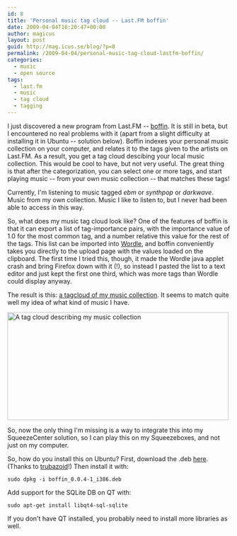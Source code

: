 ```yaml
---
id: 8
title: 'Personal music tag cloud -- Last.FM boffin'
date: 2009-04-04T16:20:47+00:00
author: magicus
layout: post
guid: http://mag.icus.se/blog/?p=8
permalink: /2009-04-04/personal-music-tag-cloud-lastfm-boffin/
categories:
  - music
  - open source
tags:
  - last.fm
  - music
  - tag cloud
  - tagging
---
```

I just discovered a new program from Last.FM -- [boffin](http://www.last.fm/group/Audioscrobbler+Beta/forum/30705/_/510180). It is still in beta, but I encountered no real problems with it (apart from a slight difficulty at installing it in Ubuntu -- solution below). Boffin indexes your personal music collection on your computer, and relates it to the tags given to the artists on Last.FM. As a result, you get a tag cloud descibing your local music collection. This would be cool to have, but not very useful. The great thing is that after the categorization, you can select one or more tags, and start playing music -- from your own music collection -- that matches these tags!

Currently, I'm listening to music tagged _ebm_ or _synthpop_ or _darkwave_. Music from my own collection. Music I like to listen to, but I never had been able to access in this way.

So, what does my music tag cloud look like? <!--more-->One of the features of boffin is that it can export a list of tag-importance pairs, with the importance value of 1.0 for the most common tag, and a number relative this value for the rest of the tags. This list can be imported into [Wordle](http://www.wordle.net/), and boffin conveniently takes you directly to the upload page with the values loaded on the clipboard. The first time I tried this, though, it made the Wordle java applet crash and bring Firefox down with it (!), so instead I pasted the list to a text editor and just kept the first one third, which was more tags than Wordle could display anyway.

The result is this: [a tagcloud of my music collection](http://www.wordle.net/gallery/wrdl/722224/ihse%27s_last.fm_tag_cloud). It seems to match quite well my idea of what kind of music I have.

[<img class="aligncenter size-full wp-image-9" title="ihse-music-tag-cloud" src="http://mag.icus.se/blog/wp-content/uploads/2009/04/ihse-music-tag-cloud.png" alt="A tag cloud describing my music collection" width="500" height="244" srcset="http://mag.icus.se/blog/wp-content/uploads/2009/04/ihse-music-tag-cloud.png 831w, http://mag.icus.se/blog/wp-content/uploads/2009/04/ihse-music-tag-cloud-300x146.png 300w" sizes="(max-width: 500px) 100vw, 500px" />](http://mag.icus.se/blog/wp-content/uploads/2009/04/ihse-music-tag-cloud.png)

So, now the only thing I'm missing is a way to integrate this into my SqueezeCenter solution, so I can play this on my Squeezeboxes, and not just on my computer.

So, how do you install this on Ubuntu? First, download the .deb [here](http://www.mediafire.com/?mwmilyyyodz). (Thanks to [trubazoid](http://www.last.fm/group/Audioscrobbler+Beta/forum/30705/_/510180/10#f8990259)!) Then install it with:

`sudo dpkg -i boffin_0.0.4-1_i386.deb`

Add support for the SQLite DB on QT with:

`sudo apt-get install libqt4-sql-sqlite`

If you don't have QT installed, you probably need to install more libraries as well.
